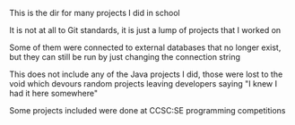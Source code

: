 This is the dir for many projects I did in school

It is not at all to Git standards, it is just a lump of projects that I worked on

Some of them were connected to external databases that no longer exist, but they can still be run by just changing the connection string

This does not include any of the Java projects I did, those were lost to the void which devours random projects leaving developers saying "I knew I had it here somewhere"

Some projects included were done at CCSC:SE programming competitions
